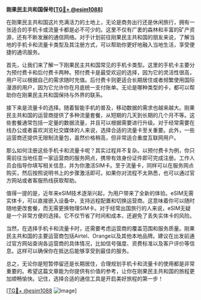 **刚果民主共和国保号[[TG💪+ @esim1088](https://t.me/s/esim1088)]**

在刚果民主共和国这片充满活力的土地上，无论是商务出行还是休闲旅行，拥有一张适合的手机卡或流量卡都是必不可少的。这里不仅有广袤的森林和丰富的矿产资源，还有不断发展的通信网络。对于计划前往刚果民主共和国的朋友来说，了解当地的手机卡和流量卡类型及其注册方式，可以帮助你更好地融入当地生活，享受便捷的通讯服务。

首先，让我们来了解一下刚果民主共和国常见的手机卡类型。这里的手机卡主要分为预付费卡和后付费卡两种。预付费卡是最受欢迎的选择，因为它的灵活性很高，用户可以根据自己的需求随时充值。后付费卡则更适合长期居住或者频繁使用国际漫游的用户，因为它允许你在月底统一支付账单。无论是哪种类型的卡，都可以帮助你在刚果民主共和国保持与外界的联系。

接下来是流量卡的选择。随着智能手机的普及，移动数据的需求也越来越大。刚果民主共和国的运营商提供了多种流量套餐，从短期的几天到长期的几个月不等。这些套餐通常包括一定量的数据流量，并且可以根据需要进行升级。对于经常需要在线办公或者喜欢浏览社交媒体的人来说，选择合适的流量卡至关重要。此外，一些运营商还提供无限制流量包，虽然价格稍高，但非常适合重度互联网用户。

那么如何注册这些手机卡和流量卡呢？其实过程并不复杂。以预付费卡为例，你只需前往当地任意一家运营商的服务网点，携带有效身份证件即可完成注册。工作人员会指导你填写相关信息，并为你激活SIM卡。至于流量卡，同样可以在服务网点购买，然后按照说明书上的步骤激活即可。如果你对流程不太熟悉，也可以通过官方网站或者客服热线获取帮助。

值得一提的是，近年来eSIM技术逐渐兴起，为用户带来了全新的体验。eSIM无需实体卡，可以直接嵌入设备中，支持远程配置和切换运营商。这意味着你可以随时随地更改套餐，而无需更换物理SIM卡。对于经常出国旅行的人来说，eSIM无疑是一个非常方便的选择。它不仅节省了时间和成本，还避免了丢失实体卡的风险。

当然，在选择手机卡和流量卡时，还需要考虑运营商的覆盖范围和服务质量。刚果民主共和国的主要运营商包括Airtel、Orange以及其他本地品牌。建议在出发前通过官方网站查询各运营商的具体情况，比如信号强度、资费标准以及客户评价等信息。这样可以确保你在抵达后能够享受到最佳的服务。

总之，无论你是短暂停留还是长期居住，合理规划手机卡和流量卡的使用都是非常重要的。希望这篇文章能为你提供有价值的参考，让你在刚果民主共和国的旅程更加顺畅愉快。记住，选择合适的通信工具是开启美好旅程的第一步！

[[TG💪+ @esim1088](https://t.me/s/esim1088) ![Image](https://i.postimg.cc/4NQfJmqS/Snipaste-2025-05-13-00-14-12.png)]